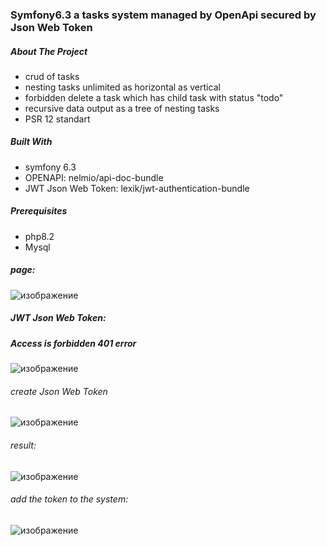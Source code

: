 ###  Symfony6.3 a tasks system managed by OpenApi secured by Json Web Token
##### About The Project 

* crud of tasks
* nesting tasks unlimited as horizontal as vertical
* forbidden delete a task which has child task with status "todo"
* recursive data output as a tree of nesting tasks
* PSR 12 standart

##### Built With
*  symfony 6.3
*  OPENAPI: nelmio/api-doc-bundle
*  JWT Json Web Token: lexik/jwt-authentication-bundle

##### Prerequisites
* php8.2
* Mysql

##### page:
![изображение](https://github.com/vadimlvov71/symfony6.3_openapi_jwt_phpunit/assets/57807117/79f5fbbe-e433-4d5f-b4e2-f669aeb04b92)


##### JWT Json Web Token:
##### Access is forbidden 401 error
![изображение](https://github.com/vadimlvov71/symfony6.3_openapi_jwt_phpunit/assets/57807117/7ffaed26-28ac-479f-b748-2cf093c6c90c)

###### create Json Web Token
![изображение](https://github.com/vadimlvov71/symfony6.3_openapi_jwt_phpunit/assets/57807117/dba61440-7e01-491c-9213-5726c824c48b)
###### result:
![изображение](https://github.com/vadimlvov71/symfony6.3_openapi_jwt_phpunit/assets/57807117/f859674f-de4f-4d0c-a0eb-279773dd8d73)

###### add the token to the system:
![изображение](https://github.com/vadimlvov71/symfony6.3_openapi_jwt_phpunit/assets/57807117/9a7e5e39-0b5f-46b4-9f42-5bebd16eb5ad)






